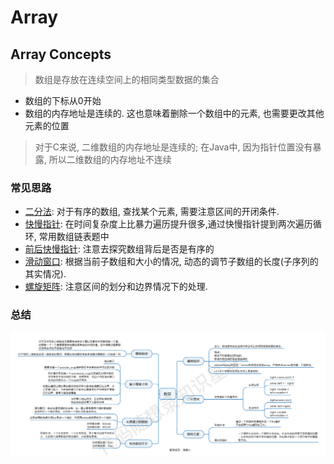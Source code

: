 # Array

## Array Concepts 

> 数组是存放在连续空间上的相同类型数据的集合

* 数组的下标从0开始
* 数组的内存地址是连续的. 这也意味着删除一个数组中的元素, 也需要更改其他元素的位置

> 对于C来说, 二维数组的内存地址是连续的; 在Java中, 因为指针位置没有暴露, 所以二维数组的内存地址不连续


### 常见思路

* [二分法](BinarySearch/README.md): 对于有序的数组, 查找某个元素, 需要注意区间的开闭条件.
* [快慢指针](RemoveElement/README.md): 在时间复杂度上比暴力遍历提升很多,通过快慢指针提到两次遍历循环, 常用数组链表题中
* [前后快慢指针](SquareSortedArray/README.md): 注意去探究数组背后是否是有序的
* [滑动窗口](MinSizeSubarraySum/README.md): 根据当前子数组和大小的情况, 动态的调节子数组的长度(子序列的其实情况).
* [螺旋矩阵](SpiralMatrix/README.md): 注意区间的划分和边界情况下的处理.

### 总结

![overview](./overview.png)

